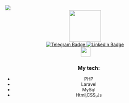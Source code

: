 <img src="https://readme-typing-svg.herokuapp.com/?color=%2336BCF7&lines=Backend+Developer|Laravel"/>
<div class="header" align="center">
  <img src="https://media.giphy.com/media/v1.Y2lkPTc5MGI3NjExMmR3bjEwY2M3aG0wcGkzNHBvM2VpZ290enBtejR5YzhyM3g2eXA2ZyZlcD12MV9pbnRlcm5hbF9naWZfYnlfaWQmY3Q9Zw/3oz8xGHvL9ujXGUaLS/giphy.gif" width="100" />
  <div id="badges">
    <a href="https://t.me/imashurade">
      <img src="https://img.shields.io/badge/Telegram-blue?style=for-the-badge&logo=Telegram&logoColor=white" alt="Telegram Badge"/>  
    </a>
    <a href="https://www.linkedin.com/in/pavel-doykov-73357a29a/">
      <img src="https://img.shields.io/badge/LinkedIn-blue?style=for-the-badge&logo=linkedin&logoColor=white" alt="LinkedIn Badge"/>
    </a>
  </div>
  <img src="https://komarev.com/ghpvc/?username=ShiroyamaY&style=flat-square&color=blue" alt=""/>
  <img src="https://media.giphy.com/media/hvRJCLFzcasrR4ia7z/giphy.gif" width="30px"/></br>
  <div>
    <ul>
      <h3>My tech:</h3>
      <li>PHP</li>
      <li>Laravel</li>
      <li>MySql</li>
      <li>Html,CSS,Js</li>
    </ul>
  </div>
</div>
